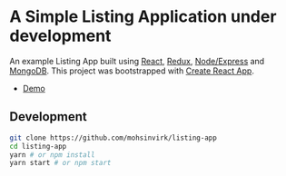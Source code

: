 # A Simple Listing Application under development

An example Listing App built using [React](https://reactjs.org/), [Redux](https://redux.js.org/), [Node/Express](https://expressjs.com/) and [MongoDB](http://mongoosejs.com//). This project was bootstrapped with [Create React App](https://github.com/facebookincubator/create-react-app).

- [Demo](#)

## Development

```bash
git clone https://github.com/mohsinvirk/listing-app
cd listing-app
yarn # or npm install
yarn start # or npm start
```
